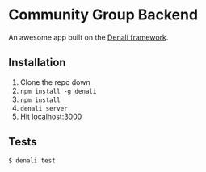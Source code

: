 # Community Group Backend

An awesome app built on the [Denali framework](http://denali.js.org/).


## Installation

1. Clone the repo down
2. `npm install -g denali`
3. `npm install`
4. `denali server`
5. Hit [localhost:3000](http://localhost:3000)


## Tests

```sh
$ denali test
```

